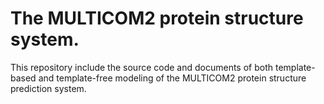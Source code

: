 # The MULTICOM2 protein structure system. 
This repository include the source code and documents of both template-based and template-free modeling of the MULTICOM2 protein structure prediction system.